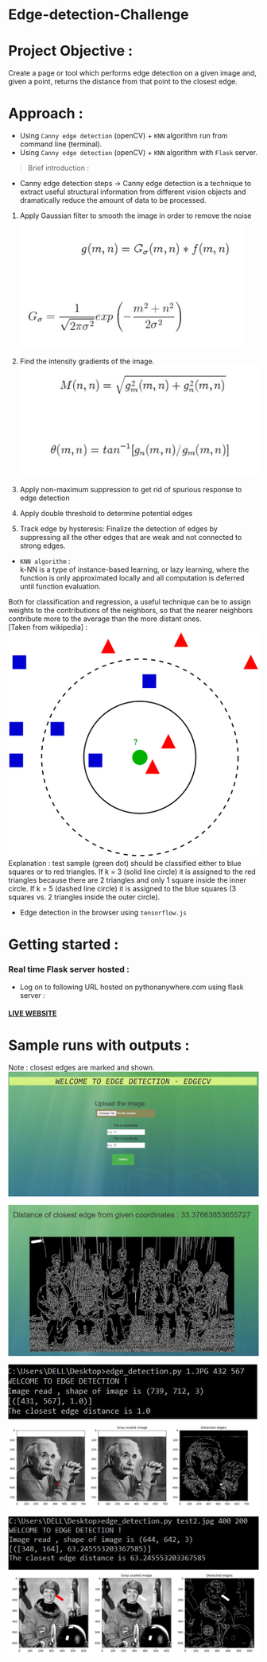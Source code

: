 # Edge-detection-Challenge

# Project Objective : 
Create a page or tool which performs edge detection on a given image and, given a point, returns the distance from that point to the closest edge.    

# Approach :
* Using ```Canny edge detection``` (openCV) + ```KNN``` algorithm run from command line (terminal).
* Using ```Canny edge detection``` (openCV) + ```KNN``` algorithm with ```Flask``` server.       
> Brief introduction :         
* Canny edge detection steps ->   Canny edge detection is a technique to extract useful structural information from different vision objects and dramatically reduce the amount of data to be processed.           
1. Apply Gaussian filter to smooth the image in order to remove the noise      
![1](/img/1.JPG)       
     
     
2. Find the intensity gradients of the image.       
![2](/img/2.JPG)       
3. Apply non-maximum suppression to get rid of spurious response to edge detection     
4. Apply double threshold to determine potential edges        
5. Track edge by hysteresis: Finalize the detection of edges by suppressing all the other edges that are weak and not connected to strong edges.             
*  ```KNN algorithm``` :    
k-NN is a type of instance-based learning, or lazy learning, where the function is only approximated locally and all computation is deferred until function evaluation.    

Both for classification and regression, a useful technique can be to assign weights to the contributions of the neighbors, so that the nearer neighbors contribute more to the average than the more distant ones.           
[Taken from wikipedia] :  
![knn](/img/knn.png)    
Explanation : test sample (green dot) should be classified either to blue squares or to red triangles. If k = 3 (solid line circle) it is assigned to the red triangles because there are 2 triangles and only 1 square inside the inner circle. If k = 5 (dashed line circle) it is assigned to the blue squares (3 squares vs. 2 triangles inside the outer circle).   
  
* Edge detection in the browser using ```tensorflow.js```    

# Getting started :
### Real time Flask server hosted :      
* Log on to following URL hosted on pythonanywhere.com using flask server :    
#### [LIVE WEBSITE](https://souravdlboy.pythonanywhere.com/)

# Sample runs with outputs :    
Note : closest edges are marked and shown.  
![flask1](/img/flask1.JPG)   

![flask2](/img/flask2.JPG)      

![output1](/img/output1.JPG)
![output2](/img/output2.JPG)
![output3](/img/output3.JPG)
![output4](/img/output4.JPG)



